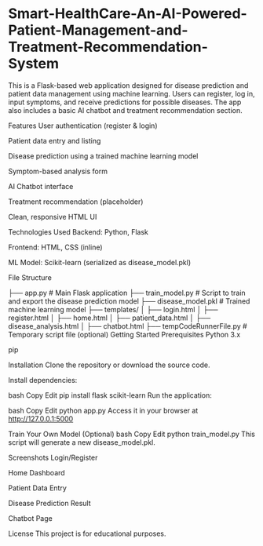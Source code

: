 # Smart-HealthCare-An-AI-Powered-Patient-Management-and-Treatment-Recommendation-System

This is a Flask-based web application designed for disease prediction and patient data management using machine learning. Users can register, log in, input symptoms, and receive predictions for possible diseases. The app also includes a basic AI chatbot and treatment recommendation section.

Features
User authentication (register & login)

Patient data entry and listing

Disease prediction using a trained machine learning model

Symptom-based analysis form

AI Chatbot interface

Treatment recommendation (placeholder)

Clean, responsive HTML UI

Technologies Used
Backend: Python, Flask

Frontend: HTML, CSS (inline)

ML Model: Scikit-learn (serialized as disease_model.pkl)

File Structure

├── app.py                 # Main Flask application
├── train_model.py         # Script to train and export the disease prediction model
├── disease_model.pkl      # Trained machine learning model
├── templates/
│   ├── login.html
│   ├── register.html
│   ├── home.html
│   ├── patient_data.html
│   ├── disease_analysis.html
│   ├── chatbot.html
├── tempCodeRunnerFile.py  # Temporary script file (optional)
Getting Started
Prerequisites
Python 3.x

pip

Installation
Clone the repository or download the source code.

Install dependencies:

bash
Copy
Edit
pip install flask scikit-learn
Run the application:

bash
Copy
Edit
python app.py
Access it in your browser at http://127.0.0.1:5000

Train Your Own Model (Optional)
bash
Copy
Edit
python train_model.py
This script will generate a new disease_model.pkl.

Screenshots
Login/Register

Home Dashboard

Patient Data Entry

Disease Prediction Result

Chatbot Page

License
This project is for educational purposes.
